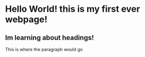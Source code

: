 
<!DOCTYPE html>
<html>
  <head>
    <meta charset= "utf-8">
    <title>Black Goose Bistro</title>
  </head>
  <body>
   <h1> Hello World! this is my first ever webpage!</h1>
    <h2> Im learning about headings! </h2>
    <p>
      This is where the paragraph would go
    </p>
  </body>
</html>
